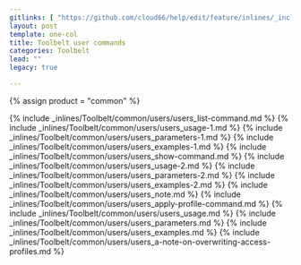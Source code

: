 ```yaml
---
gitlinks: [ "https://github.com/cloud66/help/edit/feature/inlines/_includes/_inlines/Toolbelt/common/users/users_list-command.html", "https://github.com/cloud66/help/edit/feature/inlines/_includes/_inlines/Toolbelt/common/users/users_usage-1.html", "https://github.com/cloud66/help/edit/feature/inlines/_includes/_inlines/Toolbelt/common/users/users_parameters-1.html", "https://github.com/cloud66/help/edit/feature/inlines/_includes/_inlines/Toolbelt/common/users/users_examples-1.html", "https://github.com/cloud66/help/edit/feature/inlines/_includes/_inlines/Toolbelt/common/users/users_show-command.html", "https://github.com/cloud66/help/edit/feature/inlines/_includes/_inlines/Toolbelt/common/users/users_usage-2.html", "https://github.com/cloud66/help/edit/feature/inlines/_includes/_inlines/Toolbelt/common/users/users_parameters-2.html", "https://github.com/cloud66/help/edit/feature/inlines/_includes/_inlines/Toolbelt/common/users/users_examples-2.html", "https://github.com/cloud66/help/edit/feature/inlines/_includes/_inlines/Toolbelt/common/users/users_note.html", "https://github.com/cloud66/help/edit/feature/inlines/_includes/_inlines/Toolbelt/common/users/users_apply-profile-command.html", "https://github.com/cloud66/help/edit/feature/inlines/_includes/_inlines/Toolbelt/common/users/users_usage.html", "https://github.com/cloud66/help/edit/feature/inlines/_includes/_inlines/Toolbelt/common/users/users_parameters.html", "https://github.com/cloud66/help/edit/feature/inlines/_includes/_inlines/Toolbelt/common/users/users_examples.html", "https://github.com/cloud66/help/edit/feature/inlines/_includes/_inlines/Toolbelt/common/users/users_a-note-on-overwriting-access-profiles.html" ]
layout: post
template: one-col
title: Toolbelt user commands
categories: Toolbelt
lead: ""
legacy: true

---
```

{% assign product = "common" %}

{% include _inlines/Toolbelt/common/users/users_list-command.md %}
{% include _inlines/Toolbelt/common/users/users_usage-1.md %}
{% include _inlines/Toolbelt/common/users/users_parameters-1.md %}
{% include _inlines/Toolbelt/common/users/users_examples-1.md %}
{% include _inlines/Toolbelt/common/users/users_show-command.md %}
{% include _inlines/Toolbelt/common/users/users_usage-2.md %}
{% include _inlines/Toolbelt/common/users/users_parameters-2.md %}
{% include _inlines/Toolbelt/common/users/users_examples-2.md %}
{% include _inlines/Toolbelt/common/users/users_note.md %}
{% include _inlines/Toolbelt/common/users/users_apply-profile-command.md %}
{% include _inlines/Toolbelt/common/users/users_usage.md %}
{% include _inlines/Toolbelt/common/users/users_parameters.md %}
{% include _inlines/Toolbelt/common/users/users_examples.md %}
{% include _inlines/Toolbelt/common/users/users_a-note-on-overwriting-access-profiles.md %}
